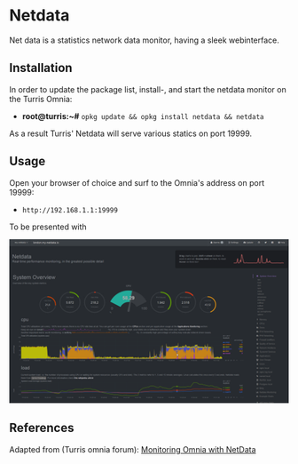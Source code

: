 # Netdata

Net data is a statistics network data monitor, having a sleek webinterface.

## Installation

In order to update the package list, install-, and start the netdata monitor on the Turris Omnia:

- **root@turris:~#** `opkg update && opkg install netdata && netdata`

As a result Turris' Netdata will serve various statics on port 19999.

## Usage

Open your browser of choice and surf to the Omnia's address on port 19999:

- `http://192.168.1.1:19999`

To be presented with

![netdata example overview][2]

## References

Adapted from (Turris omnia forum): [Monitoring Omnia with NetData][1]

<!-- REFERENCES -->

[1]:https://forum.turris.cz/t/monitoring-omnia-with-netdata/3179/9
[2]:netdata.png
